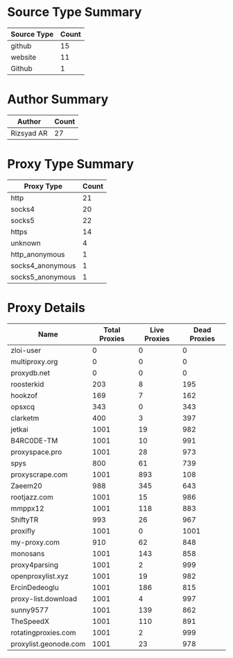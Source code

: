 # Source Type Summary

| Source Type | Count |
|-------------|-------|
| github | 15 |
| website | 11 |
| Github | 1 |


# Author Summary

| Author | Count |
|--------|-------|
| Rizsyad AR | 27 |


# Proxy Type Summary

| Proxy Type | Count |
|------------|-------|
| http | 21 |
| socks4 | 20 |
| socks5 | 22 |
| https | 14 |
| unknown | 4 |
| http_anonymous | 1 |
| socks4_anonymous | 1 |
| socks5_anonymous | 1 |


# Proxy Details

| Name | Total Proxies | Live Proxies | Dead Proxies |
|------|---------------|--------------|---------------|
| zloi-user | 0 | 0 | 0 |
| multiproxy.org | 0 | 0 | 0 |
| proxydb.net | 0 | 0 | 0 |
| roosterkid | 203 | 8 | 195 |
| hookzof | 169 | 7 | 162 |
| opsxcq | 343 | 0 | 343 |
| clarketm | 400 | 3 | 397 |
| jetkai | 1001 | 19 | 982 |
| B4RC0DE-TM | 1001 | 10 | 991 |
| proxyspace.pro | 1001 | 28 | 973 |
| spys | 800 | 61 | 739 |
| proxyscrape.com | 1001 | 893 | 108 |
| Zaeem20 | 988 | 345 | 643 |
| rootjazz.com | 1001 | 15 | 986 |
| mmppx12 | 1001 | 118 | 883 |
| ShiftyTR | 993 | 26 | 967 |
| proxifly | 1001 | 0 | 1001 |
| my-proxy.com | 910 | 62 | 848 |
| monosans | 1001 | 143 | 858 |
| proxy4parsing | 1001 | 2 | 999 |
| openproxylist.xyz | 1001 | 19 | 982 |
| ErcinDedeoglu | 1001 | 186 | 815 |
| proxy-list.download | 1001 | 4 | 997 |
| sunny9577 | 1001 | 139 | 862 |
| TheSpeedX | 1001 | 110 | 891 |
| rotatingproxies.com | 1001 | 2 | 999 |
| proxylist.geonode.com | 1001 | 23 | 978 |
